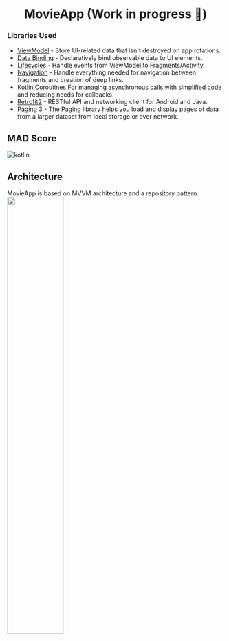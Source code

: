 <h1 align="center">MovieApp (Work in progress 🚧)</h1>

### Libraries Used

- [ViewModel](https://developer.android.com/topic/libraries/architecture/viewmodel) - Store UI-related data that isn't destroyed on app rotations.
- [Data Binding](https://developer.android.com/topic/libraries/data-binding/) - Declaratively bind observable data to UI elements.
- [Lifecycles](https://developer.android.com/topic/libraries/architecture/lifecycle) - Handle events from ViewModel to Fragments/Activity.
- [Navigation](https://developer.android.com/topic/libraries/architecture/navigation/) - Handle everything needed for navigation between fragments and creation of deep links.
- [Kotlin Coroutines](https://kotlinlang.org/docs/reference/coroutines-overview.html) For managing asynchronous calls with simplified code and reducing needs for callbacks.
- [Retrofit2](https://square.github.io/retrofit/) - RESTful API and networking client for Android and Java.
- [Paging 3](https://developer.android.com/topic/libraries/architecture/paging/v3-overview) - The Paging library helps you load and display pages of data from a larger dataset from local storage or over network.

## MAD Score
![kotlin](https://user-images.githubusercontent.com/29648057/120185108-71da4400-c21a-11eb-8526-a8935f9c1f78.png)

## Architecture
MovieApp is based on MVVM architecture and a repository pattern.
<img src="https://user-images.githubusercontent.com/29648057/120185280-a8b05a00-c21a-11eb-9708-69987e29a3a5.png" align="center" width="51%"/>
